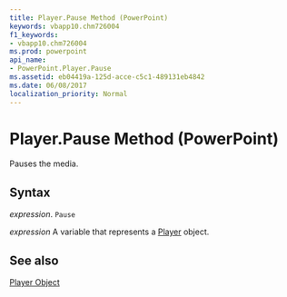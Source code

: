 ```yaml
---
title: Player.Pause Method (PowerPoint)
keywords: vbapp10.chm726004
f1_keywords:
- vbapp10.chm726004
ms.prod: powerpoint
api_name:
- PowerPoint.Player.Pause
ms.assetid: eb04419a-125d-acce-c5c1-489131eb4842
ms.date: 06/08/2017
localization_priority: Normal
---
```



# Player.Pause Method (PowerPoint)

Pauses the media.


## Syntax

 _expression_. `Pause`

 _expression_ A variable that represents a [Player](./PowerPoint.Player.md) object.


## See also


[Player Object](PowerPoint.Player.md)

